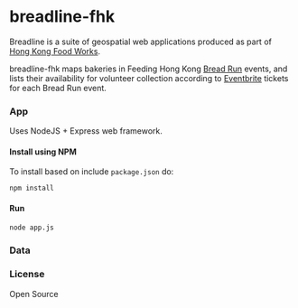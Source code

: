# breadline-fhk

Breadline is a suite of geospatial web applications produced as part of [Hong Kong Food Works](http://hkfoodworks.com/).

breadline-fhk maps bakeries in Feeding Hong Kong [Bread Run](http://feedinghk.org/bread-run/) events, and lists their availability for volunteer collection according to [Eventbrite](http://www.eventbrite.hk/o/feeding-hong-kong-2684124262) tickets for each Bread Run event.

### App
Uses NodeJS + Express web framework.
#### Install using NPM
To install based on include `package.json` do:

 `npm install`

#### Run
`node app.js`

### Data

### License
Open Source

